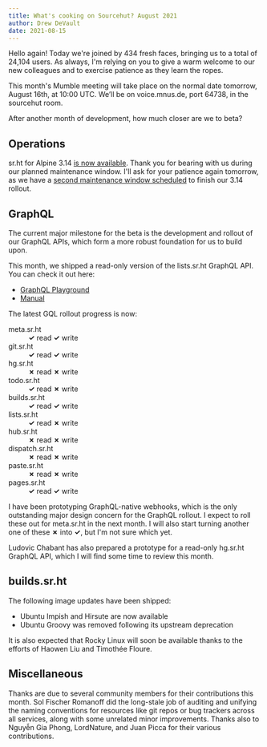 ```yaml
---
title: What's cooking on Sourcehut? August 2021
author: Drew DeVault
date: 2021-08-15
---
```


Hello again! Today we're joined by 434 fresh faces, bringing us to a total of
24,104 users. As always, I'm relying on you to give a warm welcome to our new
colleagues and to exercise patience as they learn the ropes.

This month's Mumble meeting will take place on the normal date tomorrow, August
16th, at 10:00 UTC. We’ll be on voice.mnus.de, port 64738, in the sourcehut
room.

After another month of development, how much closer are we to beta?

## Operations

sr.ht for Alpine 3.14 [is now available][0]. Thank you for bearing with us
during our planned maintenance window. I'll ask for your patience again
tomorrow, as we have a [second maintenance window scheduled][1] to finish our
3.14 rollout.

[0]: https://lists.sr.ht/~sircmpwn/sr.ht-admins/%3CCD9T5BZ8RR79.12IPQT8UKJZOC%40taiga%3E
[1]: https://status.sr.ht/issues/2021-08-16-planned-outage/

## GraphQL

The current major milestone for the beta is the development and rollout of our
GraphQL APIs, which form a more robust foundation for us to build upon.

This month, we shipped a read-only version of the lists.sr.ht GraphQL API. You
can check it out here:

- [GraphQL Playground](https://lists.sr.ht/graphql)
- [Manual](https://man.sr.ht/lists.sr.ht/graphql.md)

The latest GQL rollout progress is now:

<dl>
  <dt>meta.sr.ht</dt>
  <dd><strong class="text-success">✓</strong> read <strong class="text-success">✓</strong> write</dd>
  <dt>git.sr.ht</dt>
  <dd><strong class="text-success">✓</strong> read <strong class="text-success">✓</strong> write</dd>
  <dt>hg.sr.ht</dt>
  <dd><strong class="text-danger">✗</strong> read <strong class="text-danger">✗</strong> write</dd>
  <dt>todo.sr.ht</dt>
  <dd><strong class="text-success">✓</strong> read <strong class="text-danger">✗</strong> write</dd>
  <dt>builds.sr.ht</dt>
  <dd><strong class="text-success">✓</strong> read <strong class="text-success">✓</strong> write</dd>
  <dt>lists.sr.ht</dt>
  <dd><strong class="text-success">✓</strong> read <strong class="text-danger">✗</strong> write</dd>
  <dt>hub.sr.ht</dt>
  <dd><strong class="text-danger">✗</strong> read <strong class="text-danger">✗</strong> write</dd>
  <dt>dispatch.sr.ht</dt>
  <dd><strong class="text-danger">✗</strong> read <strong class="text-danger">✗</strong> write</dd>
  <dt>paste.sr.ht</dt>
  <dd><strong class="text-danger">✗</strong> read <strong class="text-danger">✗</strong> write</dd>
  <dt>pages.sr.ht</dt>
  <dd><strong class="text-success">✓</strong> read <strong class="text-success">✓</strong> write</dd>
</dl>

I have been prototyping GraphQL-native webhooks, which is the only outstanding
major design concern for the GraphQL rollout. I expect to roll these out for
meta.sr.ht in the next month. I will also start turning another one of these 
<strong class="text-danger">✗</strong> into <strong class="text-success">✓</strong>,
but I'm not sure which yet.

Ludovic Chabant has also prepared a prototype for a read-only hg.sr.ht GraphQL
API, which I will find some time to review this month.

## builds.sr.ht

The following image updates have been shipped:

- Ubuntu Impish and Hirsute are now available
- Ubuntu Groovy was removed following its upstream deprecation

It is also expected that Rocky Linux will soon be available thanks to the
efforts of Haowen Liu and Timothée Floure.

## Miscellaneous

Thanks are due to several community members for their contributions this month.
Sol Fischer Romanoff did the long-stale job of auditing and unifying the naming
conventions for resources like git repos or bug trackers across all services,
along with some unrelated minor improvements. Thanks also to Nguyễn Gia Phong,
LordNature, and Juan Picca for their various contributions.
